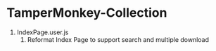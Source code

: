 # TamperMonkey-Collection
1. IndexPage.user.js
    1. Reformat Index Page to support search and multiple download
